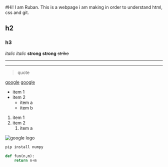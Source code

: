 #Hi!
I am Ruban.
This is a webpage i am making in order to understand html, css and git.
## h2
### h3
*italic*  _italic_
**strong** __strong__
~~strike~~
___
---
> quote

[google](www.google.com)
[google](www.google.com "on hover") 

* item 1 
* item 2
    * item a
    * item b

1. item 1
2. item 2
    1. item a

![google logo](https://www.google.co.in/images/branding/googlelogo/1x/googlelogo_color_272x92dp.png "on hover") 

```cmd
pip install numpy
```
```python
def fun(n,m):
    return n+m
```